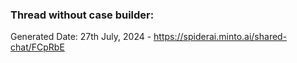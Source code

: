 ### Thread without case builder:
Generated Date: 27th July, 2024 - https://spiderai.minto.ai/shared-chat/FCpRbE